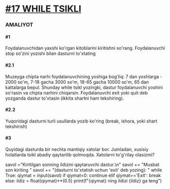 [**<h1>#17 WHILE TSIKLI</h1>**](https://python.sariq.dev/while/17-while-loop#yana-input)

<h3>AMALIYOT</h3>

**<h4>#1</h4>**
Foydalanuvchidan yaxshi ko'rgan kitoblarini kiritishni so'rang. Foydalanuvchi stop so'zini yozishi bilan dasturni to'xtating

**<h4>#2.1</h4>**
Muzeyga chipta narhi foydalanuvchining yoshiga bog'liq: 7 dan yoshlarga - 2000 so'm, 7-18 gacha 3000 so'm, 18-65 gacha 10000 so'm, 65 dan kattalarga bepul. Shunday while tsikl yozingki, dastur foydalanuvchi yoshini so'rasin va chipta narhini chiqarsin. Foydalanuvchi exit yoki quit deb yozganda dastur to'xtasin (ikkita shartni ham tekshiring).

**<h4>#2.2</h4>**
Yuqoridagi dasturni turli usullarda yozib ko'ring (break, ishora, yoki shart tekshirish)

**<h4>#3</h4>**
Quyidagi dasturda bir nechta mantiqiy xatolar bor. Jumladan, xusisiy holatlarda tsikl abadiy qaytarilib qolmoqda. Xatolarni to'g'rilay olasizmi?


 savol ="Kiritilgan sonning ildizini qaytaruvchi dastur.\n"
 savol += "Musbat son kiriting "
savol += "(dasturni to'xtatish uchun 'exit' deb yozing): "
while True:
    qiymat = input(savol)
    if qiymat<0:
        continue
    elif qiymat=='Exit':
        break
    else:
        ildiz = float(qiymat)**(0.5)
        print(f"{qiymat} ning ildizi {ildiz} ga teng")
